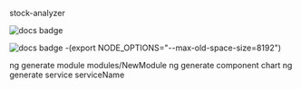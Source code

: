 stock-analyzer

![docs badge](https://readthedocs.org/projects/angular-folder-structure/badge/?version=latest)


![docs badge](https://readthedocs.org/projects/angular-folder-structure/badge/?version=latest) -(export NODE_OPTIONS="--max-old-space-size=8192")

ng generate module modules/NewModule
ng generate component chart
ng generate service serviceName